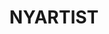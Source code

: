 ---
inv_num: 2018-134
add_credit:
url: 2018-134-nyartist
title: NYARTIST
year: '2018'
display_year: '2018'
medium: 'Algorithmic score for pipe organ. '
dims:
pitch: 'Algo pipe organ piece which was made to be recorded &amp; inserted into the
  gym mix at the Sharjah Radisson 4 the Sharjah Biennial 14. '
ps:
live_url: http:/yartist.coryarcangel.com
youtube:
related_code:
subheading:
download:
commission:
layout: things-i-made
---